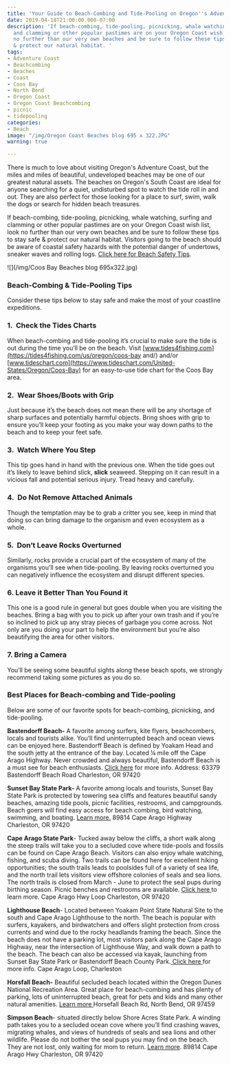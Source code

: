```yaml
---
title: 'Your Guide to Beach-Combing and Tide-Pooling on Oregon''s Adventure Coast '
date: 2019-04-18T21:00:00.000-07:00
description: 'If beach-combing, tide-pooling, picnicking, whale watching, surfing
  and clamming or other popular pastimes are on your Oregon Coast wish list, look
  no further than our very own beaches and be sure to follow these tips to stay safe
  & protect our natural habitat. '
tags:
- Adventure Coast
- Beachcombing
- Beaches
- Coast
- Coos Bay
- North Bend
- Oregon Coast
- Oregon Coast Beachcombing
- picnic
- tidepooling
categories:
- Beach
image: "/img/Oregon Coast Beaches blog 695 x 322.JPG"
warning: true

---
```

There is much to love about visiting Oregon's Adventure Coast, but the miles and miles of beautiful, undeveloped beaches may be one of our greatest natural assets. The beaches on Oregon's South Coast are ideal for anyone searching for a quiet, undisturbed spot to watch the tide roll in and out. They are also perfect for those looking for a place to surf, swim, walk the dogs or search for hidden beach treasures.

If beach-combing, tide-pooling, picnicking, whale watching, surfing and clamming or other popular pastimes are on your Oregon Coast wish list, look no further than our very own beaches and be sure to follow these tips to stay safe & protect our natural habitat. Visitors going to the beach should be aware of coastal safety hazards with the potential danger of undertows, sneaker waves and rolling logs. [Click here for Beach Safety Tips](https://oregonsadventurecoast.com/blog/eight-ways-to-stay-safe-on-the-beaches-along-the-oregon-coast/).

![](/img/Coos Bay Beaches blog 695x322.jpg)

### **Beach-Combing & Tide-Pooling Tips**

Consider these tips below to stay safe and make the most of your coastline expeditions.

### **1.  Check the Tides Charts**

When beach-combing and tide-pooling it’s crucial to make sure the tide is out during the time you’ll be on the beach. Visit [www.tides4fishing.com](https://tides4fishing.com/us/oregon/coos-bay and/) and/or [www.tideschart.com](https://www.tideschart.com/United-States/Oregon/Coos-Bay) for an easy-to-use tide chart for the Coos Bay area.

### **2.  Wear Shoes/Boots with Grip**

Just because it’s the beach does not mean there will be any shortage of sharp surfaces and potentially harmful objects. Bring shoes with grip to ensure you’ll keep your footing as you make your way down paths to the beach and to keep your feet safe.

### **3.  Watch Where You Step**

This tip goes hand in hand with the previous one. When the tide goes out it’s likely to leave behind slick, **slick** seaweed. Stepping on it can result in a vicious fall and potential serious injury. Tread heavy and carefully.

### **4.  Do Not Remove Attached Animals**

Though the temptation may be to grab a critter you see, keep in mind that doing so can bring damage to the organism and even ecosystem as a whole.

### **5.  Don’t Leave Rocks Overturned**

Similarly, rocks provide a crucial part of the ecosystem of many of the organisms you’ll see when tide-pooling. By leaving rocks overturned you can negatively influence the ecosystem and disrupt different species.

### **6. Leave it Better Than You Found it**

This one is a good rule in general but goes double when you are visiting the beaches. Bring a bag with you to pick up after your own trash and if you’re so inclined to pick up any stray pieces of garbage you come across. Not only are you doing your part to help the environment but you’re also beautifying the area for other visitors.

### 7. Bring a Camera

You’ll be seeing some beautiful sights along these beach spots, we strongly recommend taking some pictures as you do so.

### **Best Places for Beach-combing and Tide-pooling**

Below are some of our favorite spots for beach-combing, picnicking, and tide-pooling.

**Bastendorff Beach-** A favorite among surfers, kite flyers, beachcombers, locals and tourists alike. You’ll find uninterrupted beach and ocean views can be enjoyed here. Bastendorff Beach is defined by Yoakam Head and the south jetty at the entrance of the bay. Located ¼ mile off the Cape Arago Highway. Never crowded and always beautiful, Bastendorff Beach is a must see for beach enthusiasts. [Click here](http://www.co.coos.or.us/departments/cooscountyparks/bastendorff.aspx ) for more info. Address: 63379 Bastendorff Beach Road Charleston, OR 97420

**Sunset Bay State Park-** A favorite among locals and tourists, Sunset Bay State Park is protected by towering sea cliffs and features beautiful sandy beaches, amazing tide pools, picnic facilities, restrooms, and campgrounds. Beach goers will find easy access for beach combing, bird watching, swimming, and boating. [Learn more.](https://oregonstateparks.org/index.cfm?do=parkPage.dsp_parkPage&parkId=70)  89814 Cape Arago Highway Charleston, OR 97420

**Cape Arago State Park**- Tucked away below the cliffs, a short walk along the steep trails will take you to a secluded cove where tide-pools and fossils can be found on Cape Arago Beach. Visitors can also enjoy whale watching, fishing, and scuba diving. Two trails can be found here for excellent hiking opportunities; the south trails leads to poolsides full of a variety of sea life, and the north trail lets visitors view offshore colonies of seals and sea lions. The north trails is closed from March - June to protect the seal pups during birthing season. Picnic benches and restrooms are available. [Click here ](https://oregonstateparks.org/index.cfm?do=parkPage.dsp_parkPage&parkId=66)to learn more. Cape Arago Hwy Loop Charleston, OR 97420

**Lighthouse Beach**- Located between Yoakam Point State Natural Site to the south and Cape Arago Lighthouse to the north. The beach is popular with surfers, kayakers, and birdwatchers and offers slight protection from cross currents and wind due to the rocky headlands framing the beach. Since the beach does not have a parking lot, most visitors park along the Cape Arago Highway, near the intersection of Lighthouse Way, and walk down a path to the beach. The beach can also be accessed via kayak, launching from Sunset Bay State Park or Bastendorff Beach County Park.[ Click here ](https://www.google.com/search?q=coos%20bay%20Lighthouse%20Beach&rlz=1CAPHYB_enUS827&oq=coos+bay+Lighthouse+Beach&aqs=chrome..69i57j0l2j69i64.5223j0j4&sourceid=chrome&ie=UTF-8&npsic=0&rflfq=1&rlha=0&rllag=43339874,-124371744,329&tbm=lcl&rldimm=14631497226017939902&phdesc=XWNf8THaiFs&ved=2ahUKEwiVjM-j9evhAhVJTt8KHd-fA48QvS4wAHoECAkQCQ&rldoc=1&tbs=lrf:!3sIAE,lf:1,lf_ui:1&rlst=f)for more info.
Cape Arago Loop, Charleston

**Horsfall Beach-** Beautiful secluded beach located within the Oregon Dunes National Recreation Area. Great place for beach-combing and has plenty of parking, lots of uninterrupted beach, great for pets and kids and many other natural amenities. [Learn more ](https://www.recreation.gov/camping/campgrounds/234267)
Horsefall Beach Rd, North Bend, OR 97459

**Simpson Beach**- situated directly below Shore Acres State Park. A winding path takes you to a secluded ocean cove where you’ll find crashing waves, migrating whales, and views of hundreds of seals and sea lions and other wildlife. Please do not bother the seal pups you may find on the beach. They are not lost, only waiting for mom to return. [Learn more](https://oregonstateparks.org/index.cfm?do=parkPage.dsp_parkPage&parkId=68). 89814 Cape Arago Hwy Charleston, OR 97420